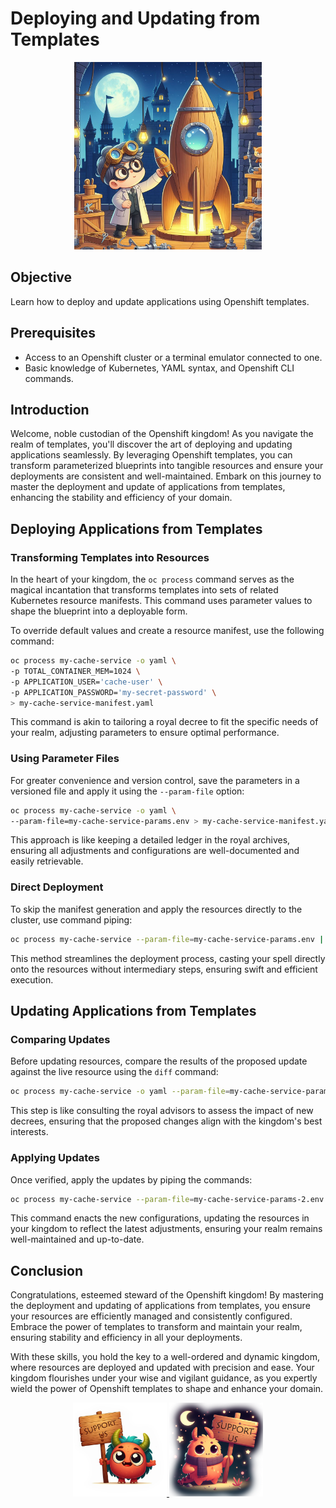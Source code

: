 # Deploying and Updating from Templates

<div style="text-align:center;">
  <img src="https://github.com/Vitrua/images/blob/main/openshift/templatesdeploy.jpg?raw=true" alt="deploy_applications" width="300" height="300">
</div>

## Objective

Learn how to deploy and update applications using Openshift templates.

## Prerequisites

- Access to an Openshift cluster or a terminal emulator connected to one.
- Basic knowledge of Kubernetes, YAML syntax, and Openshift CLI commands.

## Introduction

Welcome, noble custodian of the Openshift kingdom! As you navigate the realm of templates, you'll discover the art of deploying and updating applications seamlessly. By leveraging Openshift templates, you can transform parameterized blueprints into tangible resources and ensure your deployments are consistent and well-maintained. Embark on this journey to master the deployment and update of applications from templates, enhancing the stability and efficiency of your domain.

## Deploying Applications from Templates

### Transforming Templates into Resources

In the heart of your kingdom, the `oc process` command serves as the magical incantation that transforms templates into sets of related Kubernetes resource manifests. This command uses parameter values to shape the blueprint into a deployable form.

To override default values and create a resource manifest, use the following command:

```bash
oc process my-cache-service -o yaml \
-p TOTAL_CONTAINER_MEM=1024 \
-p APPLICATION_USER='cache-user' \
-p APPLICATION_PASSWORD='my-secret-password' \
> my-cache-service-manifest.yaml
```

This command is akin to tailoring a royal decree to fit the specific needs of your realm, adjusting parameters to ensure optimal performance.

### Using Parameter Files

For greater convenience and version control, save the parameters in a versioned file and apply it using the `--param-file` option:

```bash
oc process my-cache-service -o yaml \
--param-file=my-cache-service-params.env > my-cache-service-manifest.yaml
```

This approach is like keeping a detailed ledger in the royal archives, ensuring all adjustments and configurations are well-documented and easily retrievable.

### Direct Deployment

To skip the manifest generation and apply the resources directly to the cluster, use command piping:

```bash
oc process my-cache-service --param-file=my-cache-service-params.env | oc apply -f -
```

This method streamlines the deployment process, casting your spell directly onto the resources without intermediary steps, ensuring swift and efficient execution.

## Updating Applications from Templates

### Comparing Updates

Before updating resources, compare the results of the proposed update against the live resource using the `diff` command:

```bash
oc process my-cache-service -o yaml --param-file=my-cache-service-params-2.env | oc diff -f -
```

This step is like consulting the royal advisors to assess the impact of new decrees, ensuring that the proposed changes align with the kingdom's best interests.

### Applying Updates

Once verified, apply the updates by piping the commands:

```bash
oc process my-cache-service --param-file=my-cache-service-params-2.env | oc apply -f -
```

This command enacts the new configurations, updating the resources in your kingdom to reflect the latest adjustments, ensuring your realm remains well-maintained and up-to-date.

## Conclusion

Congratulations, esteemed steward of the Openshift kingdom! By mastering the deployment and updating of applications from templates, you ensure your resources are efficiently managed and consistently configured. Embrace the power of templates to transform and maintain your realm, ensuring stability and efficiency in all your deployments.

With these skills, you hold the key to a well-ordered and dynamic kingdom, where resources are deployed and updated with precision and ease. Your kingdom flourishes under your wise and vigilant guidance, as you expertly wield the power of Openshift templates to shape and enhance your domain.

<div style="text-align:center;">
  <a href="https://patreon.com/Vitrua">
    <img src="https://github.com/Vitrua/images/blob/main/others/supportmonlight.png?raw=true#only-light" alt="support" width="150" height="150">
    <img src="https://github.com/Vitrua/images/blob/main/others/supportmon.png?raw=true#only-dark" alt="support" width="150" height="150">
  </a>
</div>

